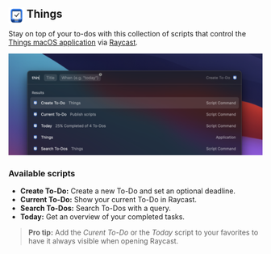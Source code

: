 <div>
  <img src="./images/things.png" height="32px" align="left" style="float: left; margin-right: 4px">
  <h2>Things</h2>
</div>

Stay on top of your to-dos with this collection of scripts that control the [Things macOS application](https://culturedcode.com/things/) via [Raycast](http://raycast.com). 

![Screenshot of Things](images/screenshot.png)

### Available scripts

- **Create To-Do:** Create a new To-Do and set an optional deadline.
- **Current To-Do:** Show your current To-Do in Raycast.
- **Search To-Dos:** Search To-Dos with a query.
- **Today:** Get an overview of your completed tasks.

> **Pro tip:** Add the *Curent To-Do* or the *Today* script to your favorites to have it always visible when opening Raycast.
